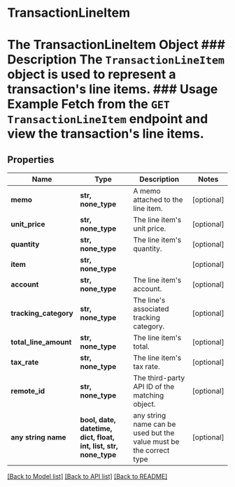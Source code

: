 # TransactionLineItem

# The TransactionLineItem Object ### Description The `TransactionLineItem` object is used to represent a transaction's line items.  ### Usage Example Fetch from the `GET TransactionLineItem` endpoint and view the transaction's line items.

## Properties
Name | Type | Description | Notes
------------ | ------------- | ------------- | -------------
**memo** | **str, none_type** | A memo attached to the line item. | [optional] 
**unit_price** | **str, none_type** | The line item&#39;s unit price. | [optional] 
**quantity** | **str, none_type** | The line item&#39;s quantity. | [optional] 
**item** | **str, none_type** |  | [optional] 
**account** | **str, none_type** | The line item&#39;s account. | [optional] 
**tracking_category** | **str, none_type** | The line&#39;s associated tracking category. | [optional] 
**total_line_amount** | **str, none_type** | The line item&#39;s total. | [optional] 
**tax_rate** | **str, none_type** | The line item&#39;s tax rate. | [optional] 
**remote_id** | **str, none_type** | The third-party API ID of the matching object. | [optional] 
**any string name** | **bool, date, datetime, dict, float, int, list, str, none_type** | any string name can be used but the value must be the correct type | [optional]

[[Back to Model list]](../README.md#documentation-for-models) [[Back to API list]](../README.md#documentation-for-api-endpoints) [[Back to README]](../README.md)



